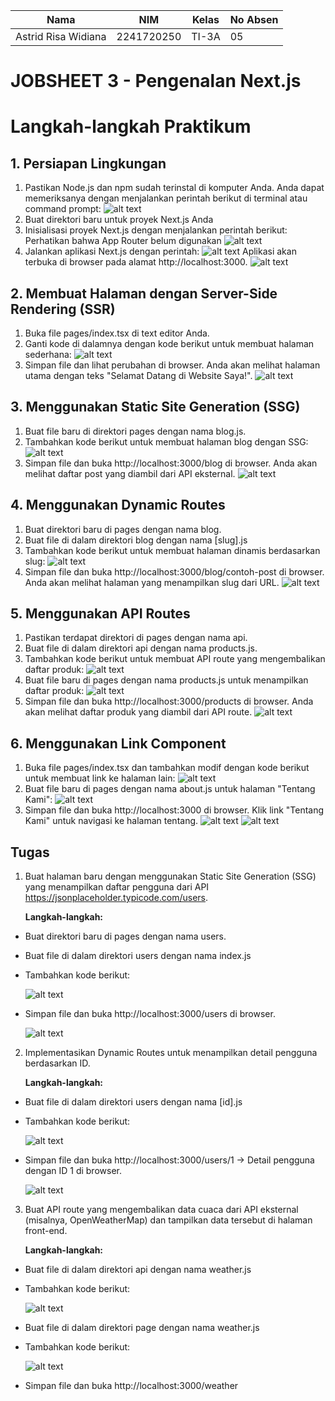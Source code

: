 | Nama                | NIM        | Kelas | No Absen |
|---------------------|------------|-------|----------|
| Astrid Risa Widiana | 2241720250 | TI-3A | 05       |


# **JOBSHEET 3 - Pengenalan Next.js**

# **Langkah-langkah Praktikum**
## **1. Persiapan Lingkungan**
1. Pastikan Node.js dan npm sudah terinstal di komputer Anda. Anda dapat memeriksanya dengan 
menjalankan perintah berikut di terminal atau command prompt:
![alt text](image.png)
2. Buat direktori baru untuk proyek Next.js Anda 
3. Inisialisasi proyek Next.js dengan menjalankan perintah berikut: Perhatikan bahwa App Router 
belum digunakan
![alt text](img/P1L3.png)
4. Jalankan aplikasi Next.js dengan perintah:
![alt text](img/P1L4.png)
Aplikasi akan terbuka di browser pada alamat http://localhost:3000.
![alt text](img/HP1.png) 

## **2. Membuat Halaman dengan Server-Side Rendering (SSR)**
1. Buka file pages/index.tsx di text editor Anda. 
2. Ganti kode di dalamnya dengan kode berikut untuk membuat halaman sederhana:
![alt text](img/P2L2.png)
3. Simpan file dan lihat perubahan di browser. Anda akan melihat halaman utama dengan teks "Selamat Datang di Website Saya!". 
![alt text](img/HP2.png)

## **3. Menggunakan Static Site Generation (SSG)**
1. Buat file baru di direktori pages dengan nama blog.js. 
2. Tambahkan kode berikut untuk membuat halaman blog dengan SSG:
![alt text](img/P3L2.png)
3. Simpan file dan buka http://localhost:3000/blog di browser. Anda akan melihat daftar post yang diambil dari API eksternal.
![alt text](img/HP3.png)

## **4. Menggunakan Dynamic Routes**
1. Buat direktori baru di pages dengan nama blog. 
2. Buat file di dalam direktori blog dengan nama [slug].js 
3. Tambahkan kode berikut untuk membuat halaman dinamis berdasarkan slug:
![alt text](img/P4L3.png)
4. Simpan file dan buka http://localhost:3000/blog/contoh-post di browser. Anda akan melihat halaman yang menampilkan slug dari URL.
![alt text](img/HP4.png)

## **5. Menggunakan API Routes**
1. Pastikan terdapat direktori di pages dengan nama api. 
2. Buat file di dalam direktori api dengan nama products.js. 
3. Tambahkan kode berikut untuk membuat API route yang mengembalikan daftar produk:
![alt text](img/P5L3.png)
4. Buat file baru di pages dengan nama products.js untuk menampilkan daftar produk:
![alt text](img/P5L4.png)
5. Simpan file dan buka http://localhost:3000/products di browser. Anda akan melihat daftar produk yang diambil dari API route.
![alt text](img/HP5.png)

## **6. Menggunakan Link Component**
1. Buka file pages/index.tsx dan tambahkan modif dengan kode berikut untuk membuat link ke halaman lain:
![alt text](img/P6L1.png)
2. Buat file baru di pages dengan nama about.js untuk halaman "Tentang Kami":
![alt text](img/P6L2.png)
3. Simpan file dan buka http://localhost:3000 di browser. Klik link "Tentang Kami" untuk navigasi ke halaman tentang.
![alt text](img/HP6(1).png)
![alt text](img/HP6(2).png)


## **Tugas** 
1. Buat halaman baru dengan menggunakan Static Site Generation (SSG) yang menampilkan daftar pengguna dari API https://jsonplaceholder.typicode.com/users. 

    **Langkah-langkah:**

- Buat direktori baru di pages dengan nama users. 
- Buat file di dalam direktori users dengan nama index.js
- Tambahkan kode berikut:

    ![alt text](img/T1L2.png)

- Simpan file dan buka http://localhost:3000/users di browser.

    ![alt text](img/HT1.png)


2. Implementasikan Dynamic Routes untuk menampilkan detail pengguna berdasarkan ID. 

    **Langkah-langkah:**

- Buat file di dalam direktori users dengan nama [id].js
- Tambahkan kode berikut:

    ![alt text](img/T2L2.png)

- Simpan file dan buka http://localhost:3000/users/1 → Detail pengguna dengan ID 1 di browser.

    ![alt text](img/HT2.png)

3. Buat API route yang mengembalikan data cuaca dari API eksternal (misalnya, 
OpenWeatherMap) dan tampilkan data tersebut di halaman front-end.

    **Langkah-langkah:**

- Buat file di dalam direktori api dengan nama weather.js
- Tambahkan kode berikut:

    ![alt text](img/T3L2.png)

- Buat file di dalam direktori page dengan nama weather.js
- Tambahkan kode berikut:

    ![alt text](img/T3L4.png)

- Simpan file dan buka http://localhost:3000/weather
